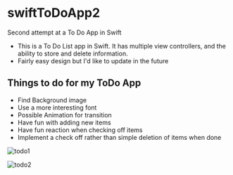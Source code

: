 # swiftToDoApp2
Second attempt at a To Do App in Swift
* This is a To Do List app in Swift. It has multiple view controllers, and the ability to store and delete information. 
* Fairly easy design but I'd like to update in the future

## Things to do for my ToDo App
* Find Background image
* Use a more interesting font
* Possible Animation for transition
* Have fun with adding new items
* Have fun reaction when checking off items
* Implement a check off rather than simple deletion of items when done

![todo1](https://cloud.githubusercontent.com/assets/2258709/24480462/743c2d54-14b2-11e7-926a-5bc98552ef3c.png)

![todo2](https://cloud.githubusercontent.com/assets/2258709/24480476/8deb9bfe-14b2-11e7-8358-8c0d298a4637.png)
